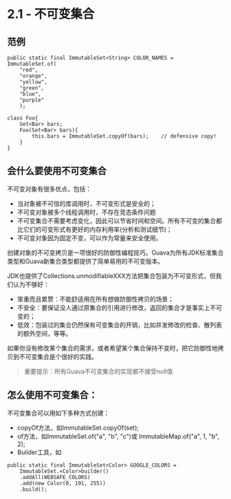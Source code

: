 # 2.1 - 不可变集合

## 范例
```
public static final ImmutableSet<String> COLOR_NAMES = ImmutableSet.of(
    "red",
    "orange",
    "yellow",
    "green",
    "blue",
    "purple"
    );

class Foo{
    Set<Bar> bars;
    Foo(Set<Bar> bars){
        this.bars = ImmutableSet.copyOf(bars);    // defensive copy!
    }
}
```

## 会什么要使用不可变集合

不可变对象有很多优点，包括：
* 当对象被不可信的库调用时，不可变形式是安全的；
* 不可变对象被多个线程调用时，不存在竞态条件问题
* 不可变集合不需要考虑变化，因此可以节省时间和空间。所有不可变的集合都比它们的可变形式有更好的内存利用率(分析和测试细节)；
* 不可变对象因为固定不变，可以作为常量来安全使用。

创建对象的不可变拷贝是一项很好的防御性编程技巧。Guava为所有JDK标准集合类型和Guava新集合类型都提供了简单易用的不可变版本。

JDK也提供了Collections.unmodifiableXXX方法把集合包装为不可变形式，但我们认为不够好：
* 笨重而且累赘：不能舒适用在所有想做防御性拷贝的场景；
* 不安全：要保证没人通过原集合的引用进行修改，返回的集合才是事实上不可变的；
* 低效：包装过的集合仍然保有可变集合的开销，比如并发修改的检查、散列表的额外空间，等等。

如果你没有修改某个集合的需求，或者希望某个集合保持不变时，把它防御性地拷贝到不可变集合是个很好的实践。

> 重要提示：所有Guava不可变集合的实现都不接受null值


## 怎么使用不可变集合：
不可变集合可以用如下多种方式创建：
* copyOf方法，如ImmutableSet.copyOf(set);
* of方法，如ImmutableSet.of("a", "b", "c")或 ImmutableMap.of("a", 1, "b", 2);
* Builder工具，如


```
public static final ImmutableSet<Color> GOOGLE_COLORS = 
    ImmutableSet.<Color>builder()
    .addAll(WEBSAFE_COLORS)
    .add(new Color(0, 191, 255))
    .build();
```


